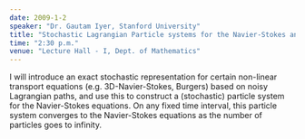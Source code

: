 ```yaml
---
date: 2009-1-2
speaker: "Dr. Gautam Iyer, Stanford University"
title: "Stochastic Lagrangian Particle systems for the Navier-Stokes and Burgers equations."
time: "2:30 p.m." 
venue: "Lecture Hall - I, Dept. of Mathematics"
---
```

I will introduce an exact stochastic representation for certain non-linear transport equations (e.g. 3D-Navier-Stokes, Burgers) based on noisy Lagrangian paths, and use this to construct a (stochastic) particle system for the Navier-Stokes equations. On any fixed time interval, this particle system converges to the Navier-Stokes equations as the number of particles goes to infinity.
